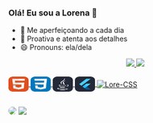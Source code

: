 ### Olá! Eu sou a Lorena 👋

<!-- - 📚 Me preparando para a área de QA -->
- 🌱 Me aperfeiçoando a cada dia
- 👯 Proativa e atenta aos detalhes
- 😄 Pronouns: ela/dela

<div align="center">
  <a href="https://github.com/LorenaCQ">
  <img height="180em" src="https://github-readme-stats-sigma-five.vercel.app/api?username=lorenacq&show_icons=true&theme=dracula&include_all_commits=true&count_private=true"/>
  <img height="180em" src="https://github-readme-stats-sigma-five.vercel.app/api/top-langs/?username=lorenacq&layout=compact&langs_count=7&theme=dracula"/>
</div>
  
<div style="display: inline_block"><br>
  <img align="center" alt="Lore-HTML" height="30" width="40" src="https://github.com/tandpfun/skill-icons/blob/main/icons/HTML.svg">
  <img align="center" alt="Lore-CSS" height="30" width="40" src="https://github.com/tandpfun/skill-icons/blob/main/icons/CSS.svg">
  <img align="center" alt="Lore-CSS" height="30" width="40"  src="https://github.com/tandpfun/skill-icons/blob/main/icons/Java-Dark.svg">
  <img align="center" alt="Lore-CSS" height="30" width="40"  src="https://github.com/tandpfun/skill-icons/blob/main/icons/Flutter-Dark.svg">
  <img align="center" alt="Lore-CSS" height="30" width="40"  src="https://cdn.jsdelivr.net/gh/devicons/devicon/icons/jupyter/jupyter-original-wordmark.svg">
  <!-- - <img align="right" alt="Lore-pic" height="150" style="border-radius:50px;" src="https://cdn.picrew.me/shareImg/org/202308/338224_p9bLCuQV.png"> -->
</div>
  
  ##
  
  <div>
  <a href="https://instagram.com/lorena_cq" target="_blank"><img src="https://img.shields.io/badge/Instagram-E4405F?style=for-the-badge&logo=instagram&logoColor=white" target="_blank" style="border-radius:50%;"></a>
  <a href="https://www.linkedin.com/in/lorenacq" target="_blank"><img src="https://img.shields.io/badge/LinkedIn-0077B5?style=for-the-badge&logo=linkedin&logoColor=white" target="_blank"></a>
    
  </div>
